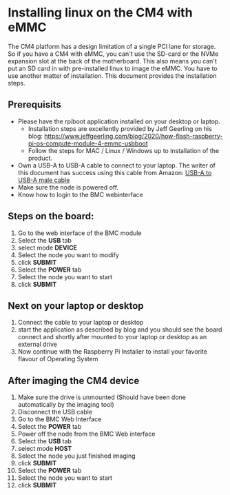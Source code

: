 # Installing linux on the CM4 with eMMC

The CM4 platform has a design limitation of a single PCI lane for storage. So if you have a CM4 with eMMC, you can't use the SD-card or the NVMe expansion slot at the back of the motherboard.
This also means you can't put an SD card in with pre-installed linux to image the eMMC. You have to use another matter of installation. This document provides the installation steps.

## Prerequisits

- Please have the rpiboot application installed on your desktop or laptop. 
  - Installation steps are excellently provided by Jeff Geerling on his blog: https://www.jeffgeerling.com/blog/2020/how-flash-raspberry-pi-os-compute-module-4-emmc-usbboot
  - Follow the steps for MAC / Linux / Windows up to installation of the product.
- Own a USB-A to USB-A cable to connect to your laptop. The writer of this document has success using this cable from Amazon: [USB-A to USB-A male cable](https://www.amazon.nl/dp/B004TJ574C?&linkCode=sl2&linkId=8036820d6df87ae1ba8ef957dfb32d40&language=nl_NL&ref_=as_li_ss_tl)
- Make sure the node is powered off.
- Know how to login to the BMC webinterface

## Steps on the board:
1. Go to the web interface of the BMC module
2. Select the **USB** tab
3. select mode **DEVICE**
4. Select the node you want to modify
5. click **SUBMIT**
6. Select the **POWER** tab
7. Select the node you want to start
8. click **SUBMIT**

## Next on your laptop or desktop
1. Connect the cable to your laptop or desktop
2. start the application as described by blog and you should see the board connect and shortly after mounted to your laptop or desktop as an external drive
3. Now continue with the Raspberry Pi Installer to install your favorite flavour of Operating System

## After imaging the CM4 device
1. Make sure the drive is unmounted (Should have been done automatically by the imaging tool)
2. Disconnect the USB cable
3. Go to the BMC Web Interface
4. Select the **POWER** tab
5. Power off the node from the BMC Web interface
6. Select the **USB** tab
7. select mode **HOST**
8. Select the node you just finished imaging
9. click **SUBMIT**
10. Select the **POWER** tab
11. Select the node you want to start
12. click **SUBMIT**

